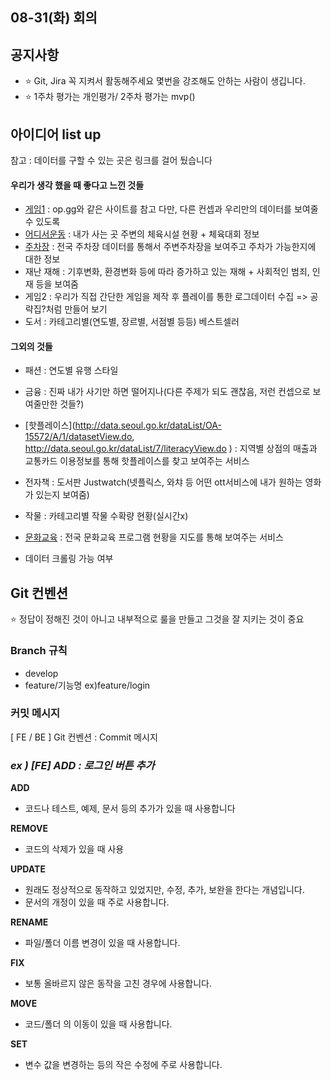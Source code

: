 ## 08-31(화) 회의



## 공지사항

- :star: Git, Jira 꼭 지켜서 활동해주세요 몇번을 강조해도 안하는 사람이 생깁니다.
- :star: 1주차 평가는 개인평가/ 2주차 평가는 mvp()



## 아이디어 list up

참고 : 데이터를 구할 수 있는 곳은 링크를 걸어 뒀습니다

#### 우리가 생각 했을 때 좋다고 느낀 것들

- [게임1](https://developer.riotgames.com/) : op.gg와 같은 사이트를 참고 다만, 다른 컨셉과 우리만의 데이터를 보여줄 수 있도록
- [어디서운동](https://www.culture.go.kr/data/openapi/openapiView.do?id=524&category=E&gubun=B ) : 내가 사는 곳 주변의 체육시설 현황 + 체육대회 정보
- [주차장](https://www.data.go.kr/data/15012896/standard.do) : 전국 주차장 데이터를 통해서 주변주차장을 보여주고 주차가 가능한지에 대한 정보
- 재난 재해 : 기후변화, 환경변화 등에 따라 증가하고 있는 재해 + 사회적인 범죄, 인재 등을 보여줌
- 게임2 : 우리가 직접 간단한 게임을 제작 후 플레이를 통한 로그데이터 수집 => 공략집?처럼 만들어 보기
- 도서 : 카테고리별(연도별, 장르별, 서점별 등등) 베스트셀러

#### 그외의 것들

- 패션 : 연도별 유행 스타일
- 금융 : 진짜 내가 사기만 하면 떨어지나(다른 주제가 되도 괜찮음, 저런 컨셉으로 보여줄만한 것들?)
- [핫플레이스](http://data.seoul.go.kr/dataList/OA-15572/A/1/datasetView.do, http://data.seoul.go.kr/dataList/7/literacyView.do ) : 지역별 상점의 매출과 교통카드 이용정보를 통해 핫플레이스를 찾고 보여주는 서비스
- 전자책 : 도서판 Justwatch(넷플릭스, 와챠 등 어떤 ott서비스에 내가 원하는 영화가 있는지 보여줌) 
- 작물 : 카테고리별 작물 수확량 현황(실시간x)
- [문화교육](https://www.culture.go.kr/data/openapi/openapiView.do?id=495&category=B&gubun=A) : 전국 문화교육 프로그램 현황을 지도를 통해 보여주는 서비스

- 데이터 크롤링 가능 여부



## Git 컨벤션

:star: 정답이 정해진 것이 아니고 내부적으로 룰을 만들고 그것을 잘 지키는 것이 중요

### Branch 규칙

- develop
- feature/기능명 ex)feature/login

### 커밋 메시지

[ FE / BE ] Git 컨벤션 : Commit 메시지

### *ex ) [FE] ADD : 로그인 버튼 추가*

**ADD**

- 코드나 테스트, 예제, 문서 등의 추가가 있을 때 사용합니다

**REMOVE**

- 코드의 삭제가 있을 때 사용

**UPDATE**

- 원래도 정상적으로 동작하고 있었지만, 수정, 추가, 보완을 한다는 개념입니다.
- 문서의 개정이 있을 때 주로 사용합니다.

**RENAME**

- 파일/폴더 이름 변경이 있을 때 사용합니다.

**FIX**

- 보통 올바르지 않은 동작을 고친 경우에 사용합니다.

**MOVE**

- 코드/폴더 의 이동이 있을 때 사용합니다.

**SET**

- 변수 값을 변경하는 등의 작은 수정에 주로 사용합니다.
